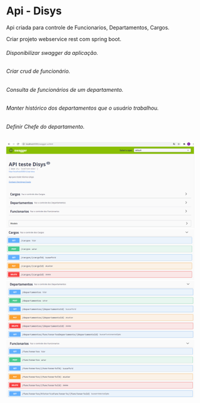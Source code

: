 # Api - Disys


Api criada para controle de Funcionarios, Departamentos, Cargos.

 Criar projeto webservice rest com spring boot.
###### Disponibilizar swagger da aplicação.
###### Criar crud de funcionário.
###### Consulta de funcionários de um departamento.
###### Manter histórico dos departamentos que o usuário trabalhou.
###### Definir Chefe do departamento.


![List APIs](img/swagger.PNG "List API")
![List APIs](img/swagger-1.PNG "List API")
![List APIs](img/swagger-2.PNG "List API")
![List APIs](img/swagger-3.PNG "List API")
